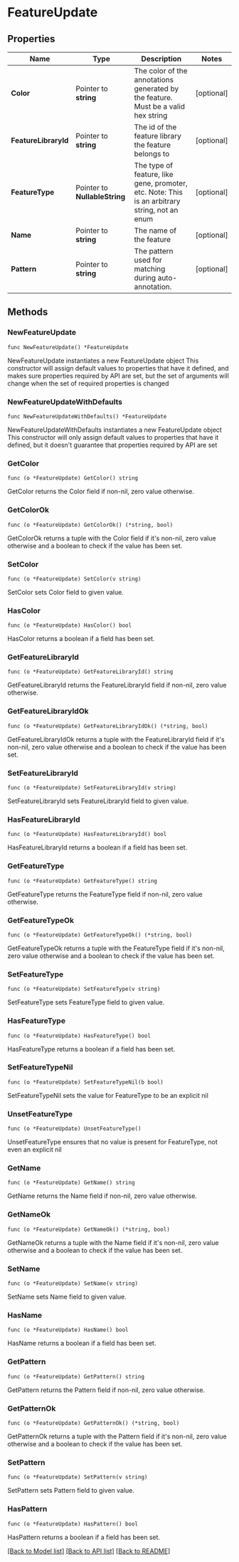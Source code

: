 # FeatureUpdate

## Properties

Name | Type | Description | Notes
------------ | ------------- | ------------- | -------------
**Color** | Pointer to **string** | The color of the annotations generated by the feature. Must be a valid hex string | [optional] 
**FeatureLibraryId** | Pointer to **string** | The id of the feature library the feature belongs to | [optional] 
**FeatureType** | Pointer to **NullableString** | The type of feature, like gene, promoter, etc. Note: This is an arbitrary string, not an enum  | [optional] 
**Name** | Pointer to **string** | The name of the feature | [optional] 
**Pattern** | Pointer to **string** | The pattern used for matching during auto-annotation. | [optional] 

## Methods

### NewFeatureUpdate

`func NewFeatureUpdate() *FeatureUpdate`

NewFeatureUpdate instantiates a new FeatureUpdate object
This constructor will assign default values to properties that have it defined,
and makes sure properties required by API are set, but the set of arguments
will change when the set of required properties is changed

### NewFeatureUpdateWithDefaults

`func NewFeatureUpdateWithDefaults() *FeatureUpdate`

NewFeatureUpdateWithDefaults instantiates a new FeatureUpdate object
This constructor will only assign default values to properties that have it defined,
but it doesn't guarantee that properties required by API are set

### GetColor

`func (o *FeatureUpdate) GetColor() string`

GetColor returns the Color field if non-nil, zero value otherwise.

### GetColorOk

`func (o *FeatureUpdate) GetColorOk() (*string, bool)`

GetColorOk returns a tuple with the Color field if it's non-nil, zero value otherwise
and a boolean to check if the value has been set.

### SetColor

`func (o *FeatureUpdate) SetColor(v string)`

SetColor sets Color field to given value.

### HasColor

`func (o *FeatureUpdate) HasColor() bool`

HasColor returns a boolean if a field has been set.

### GetFeatureLibraryId

`func (o *FeatureUpdate) GetFeatureLibraryId() string`

GetFeatureLibraryId returns the FeatureLibraryId field if non-nil, zero value otherwise.

### GetFeatureLibraryIdOk

`func (o *FeatureUpdate) GetFeatureLibraryIdOk() (*string, bool)`

GetFeatureLibraryIdOk returns a tuple with the FeatureLibraryId field if it's non-nil, zero value otherwise
and a boolean to check if the value has been set.

### SetFeatureLibraryId

`func (o *FeatureUpdate) SetFeatureLibraryId(v string)`

SetFeatureLibraryId sets FeatureLibraryId field to given value.

### HasFeatureLibraryId

`func (o *FeatureUpdate) HasFeatureLibraryId() bool`

HasFeatureLibraryId returns a boolean if a field has been set.

### GetFeatureType

`func (o *FeatureUpdate) GetFeatureType() string`

GetFeatureType returns the FeatureType field if non-nil, zero value otherwise.

### GetFeatureTypeOk

`func (o *FeatureUpdate) GetFeatureTypeOk() (*string, bool)`

GetFeatureTypeOk returns a tuple with the FeatureType field if it's non-nil, zero value otherwise
and a boolean to check if the value has been set.

### SetFeatureType

`func (o *FeatureUpdate) SetFeatureType(v string)`

SetFeatureType sets FeatureType field to given value.

### HasFeatureType

`func (o *FeatureUpdate) HasFeatureType() bool`

HasFeatureType returns a boolean if a field has been set.

### SetFeatureTypeNil

`func (o *FeatureUpdate) SetFeatureTypeNil(b bool)`

 SetFeatureTypeNil sets the value for FeatureType to be an explicit nil

### UnsetFeatureType
`func (o *FeatureUpdate) UnsetFeatureType()`

UnsetFeatureType ensures that no value is present for FeatureType, not even an explicit nil
### GetName

`func (o *FeatureUpdate) GetName() string`

GetName returns the Name field if non-nil, zero value otherwise.

### GetNameOk

`func (o *FeatureUpdate) GetNameOk() (*string, bool)`

GetNameOk returns a tuple with the Name field if it's non-nil, zero value otherwise
and a boolean to check if the value has been set.

### SetName

`func (o *FeatureUpdate) SetName(v string)`

SetName sets Name field to given value.

### HasName

`func (o *FeatureUpdate) HasName() bool`

HasName returns a boolean if a field has been set.

### GetPattern

`func (o *FeatureUpdate) GetPattern() string`

GetPattern returns the Pattern field if non-nil, zero value otherwise.

### GetPatternOk

`func (o *FeatureUpdate) GetPatternOk() (*string, bool)`

GetPatternOk returns a tuple with the Pattern field if it's non-nil, zero value otherwise
and a boolean to check if the value has been set.

### SetPattern

`func (o *FeatureUpdate) SetPattern(v string)`

SetPattern sets Pattern field to given value.

### HasPattern

`func (o *FeatureUpdate) HasPattern() bool`

HasPattern returns a boolean if a field has been set.


[[Back to Model list]](../README.md#documentation-for-models) [[Back to API list]](../README.md#documentation-for-api-endpoints) [[Back to README]](../README.md)


